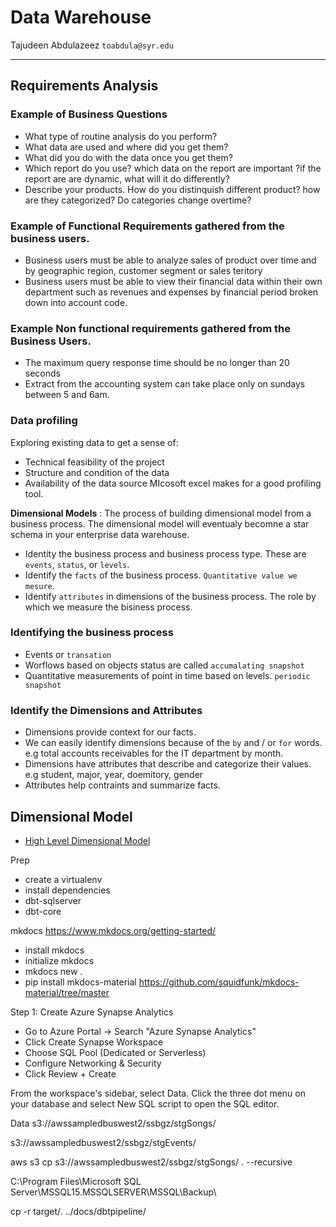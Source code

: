 # Data Warehouse 
Tajudeen Abdulazeez  `toabdula@syr.edu`
***
## Requirements Analysis
### Example of Business Questions 
* What type of routine analysis do you perform?
* What data are used and where did you get them?
* What did you do with the data once you get them?
* Which report do you use? which data on the report are important ?if the report are are dynamic, what will it do differently?
* Describe your products. How do you distinquish different product? how are they categorized? Do categories change overtime?

### Example of Functional Requirements gathered from the business users.
* Business users must be able to analyze sales of product over time and by geographic region, customer segment or sales teritory
* Business users must be able to view their financial data within their own department such as revenues and expenses by financial period broken down into account code.

### Example Non functional requirements gathered from the Business Users.
* The maximum query response time should be no longer than 20 seconds
* Extract from the accounting system can take place only on sundays between 5 and 6am.


### Data profiling
Exploring existing data to get a sense of:
* Technical feasibility of the project
* Structure and condition of the data
* Availability of the data source 
MIcosoft excel makes for a good profiling tool.


**Dimensional Models** : The process of building dimensional model from a business process. The dimensional model will eventualy becomne a star schema in your enterprise data warehouse.
* Identity the business process and business process type. These are `events`, `status`, or `levels`.
* Identify the `facts` of the business process. `Quantitative value we mesure`.
* Identify `attributes` in dimensions of the business process. The role by which we measure the bisiness process.

### Identifying the business process
* Events or `transation`
* Worflows based on objects status are called `accumalating snapshot`
* Quantitative measurements of point in time based on levels. `periodic snapshot`

### Identify the Dimensions and Attributes
* Dimensions provide context for our facts.
* We can easily identify dimensions because of the `by` and / or `for` words. e.g total accounts receivables for the IT department by month.
* Dimensions have attributes that describe and categorize their values. e.g student, major, year, doemitory, gender
* Attributes help contraints and summarize facts.

## Dimensional Model
* [High Level Dimensional Model]()



Prep 
- create a virtualenv 
- install dependencies 
 -  dbt-sqlserver
 -  dbt-core 


mkdocs 
https://www.mkdocs.org/getting-started/
- install mkdocs 
- initialize mkdocs 
- mkdocs new .
- pip install mkdocs-material
https://github.com/squidfunk/mkdocs-material/tree/master



Step 1: Create Azure Synapse Analytics
- Go to Azure Portal → Search "Azure Synapse Analytics"
- Click Create Synapse Workspace
- Choose SQL Pool (Dedicated or Serverless)
- Configure Networking & Security
- Click Review + Create


From the workspace's sidebar, select Data. Click the three dot menu on your database and select New SQL script to open the SQL editor.


Data 
s3://awssampledbuswest2/ssbgz/stgSongs/

s3://awssampledbuswest2/ssbgz/stgEvents/


aws s3 cp s3://awssampledbuswest2/ssbgz/stgSongs/ . --recursive




C:\Program Files\Microsoft SQL Server\MSSQL15.MSSQLSERVER\MSSQL\Backup\


cp -r  target/. ../docs/dbtpipeline/

